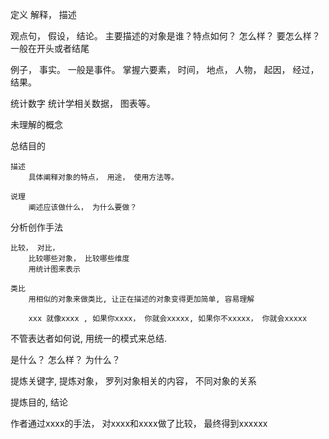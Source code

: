 
定义
    解释， 描述

观点句， 假设， 结论。 
    主要描述的对象是谁？特点如何？ 怎么样？ 要怎么样？
    一般在开头或者结尾

例子， 事实。
    一般是事件。 掌握六要素， 时间， 地点， 人物， 起因， 经过， 结果。

统计数字
    统计学相关数据， 图表等。


未理解的概念


总结目的
    
    描述
        具体阐释对象的特点， 用途， 使用方法等。

    说理
        阐述应该做什么， 为什么要做？


分析创作手法

    比较， 对比， 
        比较哪些对象， 比较哪些维度
        用统计图来表示

    类比
        用相似的对象来做类比, 让正在描述的对象变得更加简单, 容易理解

        xxx 就像xxxx , 如果你xxxx， 你就会xxxxx, 如果你不xxxxx， 你就会xxxxx


不管表达者如何说, 用统一的模式来总结.

是什么？ 怎么样？ 为什么？

提炼关键字, 提炼对象， 罗列对象相关的内容， 不同对象的关系

提炼目的, 结论

作者通过xxxx的手法， 对xxxx和xxxx做了比较， 最终得到xxxxxx